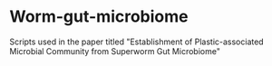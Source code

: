 # Worm-gut-microbiome
Scripts used in the paper titled "Establishment of Plastic-associated Microbial Community from Superworm Gut Microbiome"
